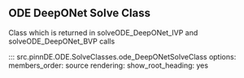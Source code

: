 ODE DeepONet Solve Class
----------------

Class which is returned in solveODE_DeepONet_IVP and solveODE_DeepONet_BVP calls

::: src.pinnDE.ODE.SolveClasses.ode_DeepONetSolveClass
    options:
        members_order: source
    rendering:
      show_root_heading: yes